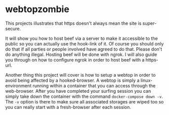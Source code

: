 # webtopzombie
This projects illustrates that https doesn't always mean the site is super-secure.

It will show you how to host beef via a server to make it accessible to the public so you can actually use the hook-link of it. Of course you should only do that if all parties or people involved have agreed to do that. Please don't do anything illegal. Hosting beef will be done with ngrok. I will also guide you through on how to configure ngrok in order to host beef with a https-url.

Another thing this project will cover is how to setup a webtop in order to avoid being affected by a hooked-browser. A webtop is simply a linux-environment running within a container that you can access through the web-browser. After you have completed your surfing session you can simply take down the container with the command `docker-compose down -v`. The `-v` option is there to make sure all associated storages are wiped too so you can really start with a fresh-browser after each session.
